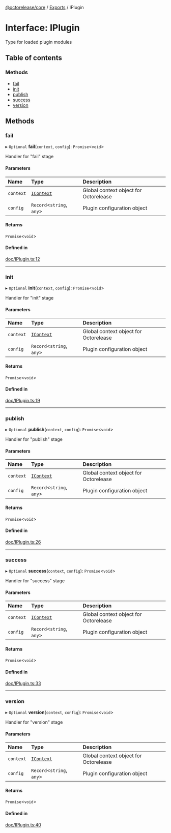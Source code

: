 [@octorelease/core](../README.md) / [Exports](../modules.md) / IPlugin

# Interface: IPlugin

Type for loaded plugin modules

## Table of contents

### Methods

- [fail](IPlugin.md#fail)
- [init](IPlugin.md#init)
- [publish](IPlugin.md#publish)
- [success](IPlugin.md#success)
- [version](IPlugin.md#version)

## Methods

### fail

▸ `Optional` **fail**(`context`, `config`): `Promise`<`void`\>

Handler for "fail" stage

#### Parameters

| Name | Type | Description |
| :------ | :------ | :------ |
| `context` | [`IContext`](IContext.md) | Global context object for Octorelease |
| `config` | `Record`<`string`, `any`\> | Plugin configuration object |

#### Returns

`Promise`<`void`\>

#### Defined in

[doc/IPlugin.ts:12](https://github.com/t1m0thyj/octorelease/blob/efbfdf0/packages/core/src/doc/IPlugin.ts#L12)

___

### init

▸ `Optional` **init**(`context`, `config`): `Promise`<`void`\>

Handler for "init" stage

#### Parameters

| Name | Type | Description |
| :------ | :------ | :------ |
| `context` | [`IContext`](IContext.md) | Global context object for Octorelease |
| `config` | `Record`<`string`, `any`\> | Plugin configuration object |

#### Returns

`Promise`<`void`\>

#### Defined in

[doc/IPlugin.ts:19](https://github.com/t1m0thyj/octorelease/blob/efbfdf0/packages/core/src/doc/IPlugin.ts#L19)

___

### publish

▸ `Optional` **publish**(`context`, `config`): `Promise`<`void`\>

Handler for "publish" stage

#### Parameters

| Name | Type | Description |
| :------ | :------ | :------ |
| `context` | [`IContext`](IContext.md) | Global context object for Octorelease |
| `config` | `Record`<`string`, `any`\> | Plugin configuration object |

#### Returns

`Promise`<`void`\>

#### Defined in

[doc/IPlugin.ts:26](https://github.com/t1m0thyj/octorelease/blob/efbfdf0/packages/core/src/doc/IPlugin.ts#L26)

___

### success

▸ `Optional` **success**(`context`, `config`): `Promise`<`void`\>

Handler for "success" stage

#### Parameters

| Name | Type | Description |
| :------ | :------ | :------ |
| `context` | [`IContext`](IContext.md) | Global context object for Octorelease |
| `config` | `Record`<`string`, `any`\> | Plugin configuration object |

#### Returns

`Promise`<`void`\>

#### Defined in

[doc/IPlugin.ts:33](https://github.com/t1m0thyj/octorelease/blob/efbfdf0/packages/core/src/doc/IPlugin.ts#L33)

___

### version

▸ `Optional` **version**(`context`, `config`): `Promise`<`void`\>

Handler for "version" stage

#### Parameters

| Name | Type | Description |
| :------ | :------ | :------ |
| `context` | [`IContext`](IContext.md) | Global context object for Octorelease |
| `config` | `Record`<`string`, `any`\> | Plugin configuration object |

#### Returns

`Promise`<`void`\>

#### Defined in

[doc/IPlugin.ts:40](https://github.com/t1m0thyj/octorelease/blob/efbfdf0/packages/core/src/doc/IPlugin.ts#L40)
